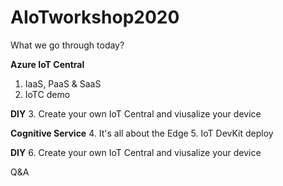 # AIoTworkshop2020

What we go through today?

**Azure IoT Central**
  1. IaaS, PaaS & SaaS
  2. IoTC demo
  
**DIY**
  3. Create your own IoT Central and viusalize your device
  
**Cognitive Service**
  4. It's all about the Edge
  5. IoT DevKit deploy

**DIY**
  6. Create your own IoT Central and viusalize your device
  
Q&A
